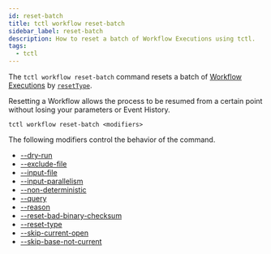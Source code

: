 ```yaml
---
id: reset-batch
title: tctl workflow reset-batch
sidebar_label: reset-batch
description: How to reset a batch of Workflow Executions using tctl.
tags:
  - tctl
---
```


The `tctl workflow reset-batch` command resets a batch of [Workflow Executions](/workflows#workflow-execution) by [`resetType`](#resettype).

Resetting a Workflow allows the process to be resumed from a certain point without losing your parameters or Event History.

`tctl workflow reset-batch <modifiers>`

The following modifiers control the behavior of the command.

- [--dry-run](/tctl-next/modifiers#--dry-run)
- [--exclude-file](/tctl-next/modifiers#--exclude-file)
- [--input-file](/tctl-next/modifiers#--input-file)
- [--input-parallelism](/tctl-next/modifiers#--input-parallelism)
- [--non-deterministic](/tctl-next/modifiers#--non-deterministic)
- [--query](/tctl-next/modifiers#--query)
- [--reason](/tctl-next/modifiers#--reason)
- [--reset-bad-binary-checksum](/tctl-next/modifiers#--reset-bad-binary-checksum)
- [--reset-type](/tctl-next/modifiers#--reset-type)
- [--skip-current-open](/tctl-next/modifiers#--skip-current-open)
- [--skip-base-not-current](/tctl-next/modifiers#--skip-base-is-not-current)
